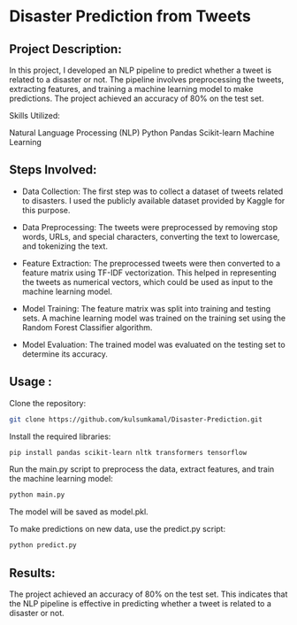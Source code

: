 # Disaster Prediction from Tweets

## Project Description:

In this project, I developed an NLP pipeline to predict whether a tweet is related to a disaster or not. The pipeline involves preprocessing the tweets, extracting features, and training a machine learning model to make predictions. The project achieved an accuracy of 80% on the test set.

Skills Utilized:

Natural Language Processing (NLP)
Python
Pandas
Scikit-learn
Machine Learning

## Steps Involved:

- Data Collection: The first step was to collect a dataset of tweets related to disasters. I used the publicly available dataset provided by Kaggle for this purpose.

- Data Preprocessing: The tweets were preprocessed by removing stop words, URLs, and special characters, converting the text to lowercase, and tokenizing the text.

- Feature Extraction: The preprocessed tweets were then converted to a feature matrix using TF-IDF vectorization. This helped in representing the tweets as numerical vectors, which could be used as input to the machine learning model.

- Model Training: The feature matrix was split into training and testing sets. A machine learning model was trained on the training set using the Random Forest Classifier algorithm.

- Model Evaluation: The trained model was evaluated on the testing set to determine its accuracy.

## Usage :

Clone the repository:

```bash
git clone https://github.com/kulsumkamal/Disaster-Prediction.git
```

Install the required libraries:

```bash
pip install pandas scikit-learn nltk transformers tensorflow
```

Run the main.py script to preprocess the data, extract features, and train the machine learning model:

```bash
python main.py
```

The model will be saved as model.pkl.

To make predictions on new data, use the predict.py script:

```bash
python predict.py
```

## Results:

The project achieved an accuracy of 80% on the test set. This indicates that the NLP pipeline is effective in predicting whether a tweet is related to a disaster or not.
